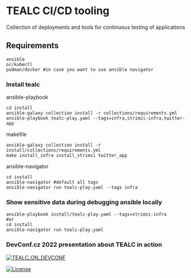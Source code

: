 # TEALC CI/CD tooling
Collection of deployments and tools for continuous testing of applications

## Requirements
```
ansible
oc/kubectl
podman/docker #in case you want to use ansible navigator
```

### Install tealc
ansible-playbook
```
cd install
ansible-galaxy collection install -r collections/requirements.yml
ansible-playbook tealc-play.yaml --tags=infra,strimzi-infra,twitter-app
```

makefile
```
ansible-galaxy collection install -r install/collections/requirements.yml
make install_infra install_strimzi twitter_app
```

ansible-navigator
```
cd install
ansible-navigator #default all tags
ansible-navigator run tealc-play.yaml --tags infra
```


### Show sensitive data during debugging ansible locally
```
ansible-playbook install/tealc-play.yaml --tags=strimzi-infra
#or
cd install
ansible-navigator run tealc-play.yaml
```

### DevConf.cz 2022 presentation about TEALC in action
[![TEALC_ON_DEVCONF](https://img.youtube.com/vi/oLAYig0zQgw/0.jpg)](https://www.youtube.com/watch?v=oLAYig0zQgw)


[![License](https://img.shields.io/badge/License-Apache%202.0-blue.svg)](https://opensource.org/licenses/Apache-2.0)
